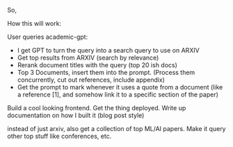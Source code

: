 So, 

How this will work: 

User queries academic-gpt:
- I get GPT to turn the query into a search query to use on ARXIV
- Get top results from ARXIV (search by relevance)
- Rerank document titles with the query (top 20 ish docs)
- Top 3 Documents, insert them into the prompt. (Process them concurrently, cut out references, include appendix)
- Get the prompt to mark whenever it uses a quote from a document (like a reference [1], and somehow link it to a specific section of the paper)

Build a cool looking frontend. Get the thing deployed. Write up documentation on how I built it (blog post style)

instead of just arxiv, also get a collection of top ML/AI papers. Make it query other top stuff like conferences, etc.
